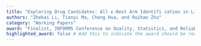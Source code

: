 ```yaml
---
title: "Exploring Drug Candidates: All ϵ-Best Arm Identifi cation in Linear Bandit"
authors: "Zhekai Li, Tianyi Ma, Cheng Hua, and Ruihao Zhu"
category: "Working Papers"
award: "Finalist, INFORMS Conference on Quality, Statistics, and Reliability Best Paper Competition, 2024"
highlighted_award: false # Add this to indicate the award should be red
---
```

